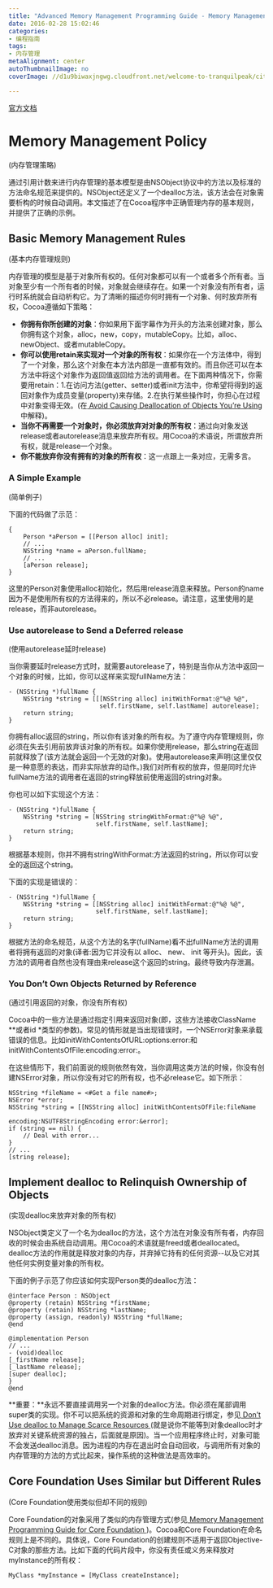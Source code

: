 ```yaml
---
title: "Advanced Memory Management Programming Guide - Memory Management Policy"
date: 2016-02-28 15:02:46
categories: 
- 编程指南
tags: 
- 内存管理
metaAlignment: center
autoThumbnailImage: no
coverImage: //d1u9biwaxjngwg.cloudfront.net/welcome-to-tranquilpeak/city.jpg

---
```


[官方文档](https://developer.apple.com/library/ios/documentation/Cocoa/Conceptual/MemoryMgmt/Articles/mmRules.html#//apple_ref/doc/uid/20000994-BAJHFBGH)
<!--more-->

# Memory Management Policy
(内存管理策略)

通过引用计数来进行内存管理的基本模型是由NSObject协议中的方法以及标准的方法命名规范来提供的。NSObject还定义了一个dealloc方法，该方法会在对象需要析构的时候自动调用。本文描述了在Cocoa程序中正确管理内存的基本规则，并提供了正确的示例。

## Basic Memory Management Rules
(基本内存管理规则)

内存管理的模型是基于对象所有权的。任何对象都可以有一个或者多个所有者。当对象至少有一个所有者的时候，对象就会继续存在。如果一个对象没有所有者，运行时系统就会自动析构它。为了清晰的描述你何时拥有一个对象、何时放弃所有权，Cocoa遵循如下策略：

* **你拥有你所创建的对象**：你如果用下面字幕作为开头的方法来创建对象，那么你拥有这个对象，alloc，new，copy，mutableCopy。比如，alloc、newObject、或者mutableCopy。
* **你可以使用retain来实现对一个对象的所有权**：如果你在一个方法体中，得到了一个对象，那么这个对象在本方法内部是一直都有效的。而且你还可以在本方法中将这个对象作为返回值返回给方法的调用者。在下面两种情况下，你需要用retain：1.在访问方法(getter、setter)或者init方法中，你希望将得到的返回对象作为成员变量(property)来存储。2.在执行某些操作时，你担心在过程中对象变得无效。(在[ Avoid Causing Deallocation of Objects You’re Using ](https://developer.apple.com/library/ios/documentation/Cocoa/Conceptual/MemoryMgmt/Articles/mmPractical.html#//apple_ref/doc/uid/20000043-1000922)中解释)。
* **当你不再需要一个对象时，你必须放弃对对象的所有权**：通过向对象发送release或者autorelease消息来放弃所有权。用Cocoa的术语说，所谓放弃所有权，就是release一个对象。
* **你不能放弃你没有拥有的对象的所有权**：这一点跟上一条对应，无需多言。

### A Simple Example
(简单例子)

下面的代码做了示范：

    {
        Person *aPerson = [[Person alloc] init];
        // ...
        NSString *name = aPerson.fullName;
        // ...
        [aPerson release];
    }

这里的Person对象使用alloc初始化，然后用release消息来释放。Person的name因为不是使用所有权的方法得来的，所以不必release。请注意，这里使用的是release，而非autorelease。

### Use autorelease to Send a Deferred release
(使用autorelease延时release)

当你需要延时release方式时，就需要autorelease了，特别是当你从方法中返回一个对象的时候，比如，你可以这样来实现fullName方法：

    - (NSString *)fullName {
        NSString *string = [[[NSString alloc] initWithFormat:@"%@ %@",
                             self.firstName, self.lastName] autorelease];
        return string;
    }

你拥有alloc返回的string，所以你有该对象的所有权。为了遵守内存管理规则，你必须在失去引用前放弃该对象的所有权。如果你使用release，那么string在返回前就释放了(该方法就会返回一个无效的对象)。使用autorelease来声明(这里仅仅是一种意愿的表达，而非实际放弃的动作。)我们对所有权的放弃，但是同时允许fullName方法的调用者在返回的string释放前使用返回的string对象。

你也可以如下实现这个方法：

    - (NSString *)fullName {
        NSString *string = [NSString stringWithFormat:@"%@ %@",
                            self.firstName, self.lastName];
        return string;
    }

根据基本规则，你并不拥有stringWithFormat:方法返回的string，所以你可以安全的返回这个string。

下面的实现是错误的：

    - (NSString *)fullName {
        NSString *string = [[NSString alloc] initWithFormat:@"%@ %@",
                            self.firstName, self.lastName];
        return string;
    }

根据方法的命名规范，从这个方法的名字(fullName)看不出fullName方法的调用者将拥有返回的对象(译者:因为它并没有以 alloc、 new、 init 等开头)。因此，该方法的调用者自然也没有理由来release这个返回的string。最终导致内存泄漏。

### You Don’t Own Objects Returned by Reference
(通过引用返回的对象，你没有所有权)

Cocoa中的一些方法是通过指定引用来返回对象(即，这些方法接收ClassName **或者id *类型的参数)。常见的情形就是当出现错误时，一个NSError对象来承载错误的信息。比如initWithContentsOfURL:options:error:和initWithContentsOfFile:encoding:error:。

在这些情形下，我们前面说的规则依然有效，当你调用这类方法的时候，你没有创建NSError对象，所以你没有对它的所有权，也不必release它。如下所示：

    NSString *fileName = <#Get a file name#>;
    NSError *error;
    NSString *string = [[NSString alloc] initWithContentsOfFile:fileName
                                                       encoding:NSUTF8StringEncoding error:&error];
    if (string == nil) {
        // Deal with error...
    }
    // ...
    [string release];

## Implement dealloc to Relinquish Ownership of Objects
(实现dealloc来放弃对象的所有权)

NSObject类定义了一个名为dealloc的方法，这个方法在对象没有所有者，内存回收的时候会由系统自动调用。用Cocoa的术语就是freed或者deallocated。dealloc方法的作用就是释放对象的内存，并弃掉它持有的任何资源--以及它对其他任何实例变量对象的所有权。

下面的例子示范了你应该如何实现Person类的dealloc方法：

    @interface Person : NSObject
    @property (retain) NSString *firstName;
    @property (retain) NSString *lastName;
    @property (assign, readonly) NSString *fullName;
    @end

    @implementation Person
    // ...
    - (void)dealloc
    [_firstName release];
    [_lastName release];
    [super dealloc];
    }
    @end

**重要：**永远不要直接调用另一个对象的dealloc方法。你必须在尾部调用super类的实现。你不可以把系统的资源和对象的生命周期进行绑定，参见[ Don’t Use dealloc to Manage Scarce Resources ](https://developer.apple.com/library/ios/documentation/Cocoa/Conceptual/MemoryMgmt/Articles/mmPractical.html#//apple_ref/doc/uid/TP40004447-SW13)(就是说你不能等到对象dealloc时才放弃对关键系统资源的独占，后面就是原因)。当一个应用程序终止时，对象可能不会发送dealloc消息。因为进程的内存在退出时会自动回收，与调用所有对象的内存管理的方法的方式比起来，操作系统的这种做法是高效率的。

## Core Foundation Uses Similar but Different Rules
(Core Foundation使用类似但却不同的规则)

Core Foundation的对象采用了类似的内存管理方式(参见[ Memory Management Programming Guide for Core Foundation ](https://developer.apple.com/library/ios/documentation/CoreFoundation/Conceptual/CFMemoryMgmt/CFMemoryMgmt.html#//apple_ref/doc/uid/10000127i))。Cocoa和Core Foundation在命名规则上是不同的。具体说，Core Foundation的创建规则不适用于返回Objective-C对象的那些方法。比如下面的代码片段中，你没有责任或义务来释放对myInstance的所有权：

	MyClass *myInstance = [MyClass createInstance];
